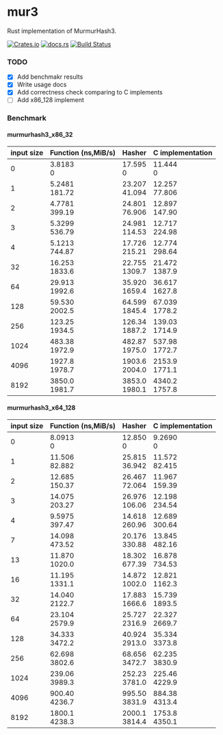 # mur3
Rust implementation of MurmurHash3.

[![Crates.io](https://img.shields.io/crates/v/mur3.svg?maxAge=2592000)](https://crates.io/crates/mur3)
[![docs.rs](https://docs.rs/mur3/badge.svg)](https://docs.rs/mur3)
[![Build Status](https://github.com/tikv/mur3/workflows/CI/badge.svg)](https://github.com/tikv/mur3/actions)

### TODO

- [x] Add benchmakr results
- [x] Write usage docs
- [x] Add correctness check comparing to C implements
- [ ] Add x86_128 implement

### Benchmark

#### murmurhash3_x86_32

 input size|  Function (ns,MiB/s) | Hasher | C implementation
-----------|------------|--------|----------
 0         |  3.8183<br/>0  | 17.595<br/>0 | 11.444<br/>0
 1         | 5.2481<br/>181.72 | 23.207<br/>41.094 | 12.257<br/>77.806
 2         | 4.7781<br/>399.19 | 24.801<br/>76.906 | 12.897<br/>147.90
 3         | 5.3299<br/>536.79 | 24.981<br/>114.53 | 12.717<br/>224.98
 4         | 5.1213<br/>744.87 | 17.726<br/>215.21 | 12.774<br/>298.64
 32        | 16.253<br/>1833.6 | 22.755<br/>1309.7 | 21.472<br/>1387.9
 64        | 29.913<br/>1992.6 | 35.920<br/>1659.4 | 36.617<br/>1627.8
 128       | 59.530<br/>2002.5 | 64.599<br/>1845.4 | 67.039<br/>1778.2
 256       | 123.25<br/>1934.5 | 126.34<br/>1887.2 | 139.03<br/>1714.9
 1024      | 483.38<br/>1972.9 | 482.87<br/>1975.0 | 537.98<br/>1772.7
 4096      | 1927.8<br/>1978.7 | 1903.6<br/>2004.0 | 2153.9<br/>1771.1
 8192      | 3850.0<br/>1981.7 | 3853.0<br/>1980.1 | 4340.2<br/>1757.8

#### murmurhash3_x64_128

 input size|  Function (ns,MiB/s) | Hasher | C implementation
-----------|------------|--------|----------
 0         |  8.0913<br/>0  | 12.850<br/>0 | 9.2690<br/>0
 1         | 11.506<br/>82.882 | 25.815<br/>36.942 | 11.572<br/>82.415
 2         | 12.685<br/>150.37 | 26.467<br/>72.064 | 11.967<br/>159.39
 3         | 14.075<br/>203.27 | 26.976<br/>106.06 | 12.198<br/>234.54
 4         | 9.5975<br/>397.47 | 14.618<br/>260.96 | 12.689<br/>300.64
 7         | 14.098<br/>473.52 | 20.176<br/>330.88 | 13.845<br/>482.16
 13        | 11.870<br/>1020.0 | 18.302<br/>677.39 | 16.878<br/>734.53
 16        | 11.195<br/>1331.1 | 14.872<br/>1002.0 | 12.821<br/>1162.3
 32        | 14.040<br/>2122.7 | 17.883<br/>1666.6 | 15.739<br/>1893.5
 64        | 23.104<br/>2579.9 | 25.727<br/>2316.9 | 22.327<br/>2669.7
 128       | 34.333<br/>3472.2 | 40.924<br/>2913.0 | 35.334<br/>3373.8
 256       | 62.698<br/>3802.6 | 68.656<br/>3472.7 | 62.235<br/>3830.9
 1024      | 239.06<br/>3989.3 | 252.23<br/>3781.0 | 225.46<br/>4229.9
 4096      | 900.40<br/>4236.7 | 995.50<br/>3831.9 | 884.38<br/>4313.4
 8192      | 1800.1<br/>4238.3 | 2000.1<br/>3814.4 | 1753.8<br/>4350.1
